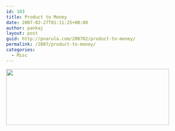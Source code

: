 ```yaml
---
id: 183
title: Product to Money
date: 2007-02-27T01:11:25+00:00
author: pankaj
layout: post
guid: http://pnarula.com/200702/product-to-money/
permalink: /2007/product-to-money/
categories:
  - Misc
---
```

<a href="http://pnarula.com/images/bt/ProducttoMoney_145CC/p2m5.png" onclick="_gaq.push(['_trackEvent', 'outbound-article', 'http://pnarula.com/images/bt/ProducttoMoney_145CC/p2m5.png', '']);" atomicselection="true"><img border="0" width="442" src="http://pnarula.com/images/bt/ProducttoMoney_145CC/p2m_thumb3.png" height="153" style="width: 442px; height: 153px; border-width: 0px" /></a>